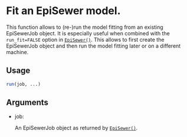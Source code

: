 # Fit an EpiSewer model.

This function allows to (re-)run the model fitting from an existing
EpiSewerJob object. It is especially useful when combined with the
`run_fit=FALSE` option in
[`EpiSewer()`](https://adrian-lison.github.io/EpiSewer/reference/EpiSewer.md).
This allows to first create the EpiSewerJob object and then run the
model fitting later or on a different machine.

## Usage

``` r
run(job, ...)
```

## Arguments

- job:

  An EpiSewerJob object as returned by
  [`EpiSewer()`](https://adrian-lison.github.io/EpiSewer/reference/EpiSewer.md).
